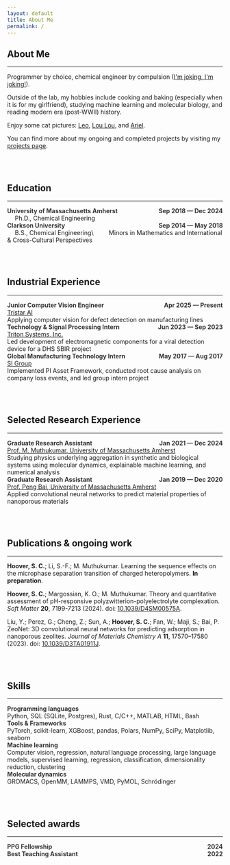 ```yaml
---
layout: default
title: About Me
permalink: /
---
```


## About Me

---

Programmer by choice, chemical engineer by compulsion ([I'm joking, I'm
joking!](https://youtube.com/clip/UgkxlDbbVBWbdSLhYTh7Si5akIdVaDl2NW53?feature=shared)).

Outside of the lab, my hobbies include cooking and baking (especially when it
is for my girlfriend), studying machine learning and molecular biology, and
reading modern era (post-WWII) history.

Enjoy some cat pictures: [Leo](/assets/imgs/leo.png), [Lou
Lou](/assets/imgs/loulou.png), and [Ariel](/assets/imgs/ariel.png).

You can find more about my ongoing and completed projects by visiting my
[projects page](/projects/).

<br><br>

## Education

---

<div style='text-align:left;'>
    <b><font color="#333333">University of Massachusetts Amherst</font></b>
    <span style='float:right;'>
        <b><font color="#333333">Sep 2018 &mdash; Dec 2024</font></b>
    </span>
</div>
&emsp; Ph.D., Chemical Engineering

<div style='text-align:left;'>
    <b><font color="#333333">Clarkson University</font></b>
    <span style='float:right;'>
        <b><font color="#333333">Sep 2014 &mdash; May 2018</font></b>
    </span>
</div>
&emsp; B.S., Chemical Engineering\
&emsp;&emsp; Minors in Mathematics and International & Cross-Cultural Perspectives

<br><br>

## Industrial Experience

---

<div style='text-align:left;'>
    <b><font color="#333333">Junior Computer Vision Engineer</font></b>
    <span style='float:right;'>
        <b><font color="#333333">Apr 2025 &mdash; Present</font></b>
    </span>
</div>
<u>Tristar AI</u><br>
Applying computer vision for defect detection on manufacturing lines

<div style='text-align:left;'>
    <b><font color="#333333">Technology & Signal Processing Intern</font></b>
    <span style='float:right;'>
        <b><font color="#333333">Jun 2023 &mdash; Sep 2023</font></b>
    </span>
</div>
<u>Triton Systems, Inc.</u><br>
Led development of electromagnetic components for a viral detection device for
a DHS SBIR project

<div style='text-align:left;'>
    <b><font color="#333333">Global Manufacturing Technology Intern</font></b>
    <span style='float:right;'>
        <b><font color="#333333">May 2017 &mdash; Aug 2017</font></b>
    </span>
</div>
<u>SI Group</u><br>
Implemented PI Asset Framework, conducted root cause analysis on company loss
events, and led group intern project

<br><br>

## Selected Research Experience

---

<div style='text-align:left;'>
    <b><font color="#333333">Graduate Research Assistant</font></b>
    <span style='float:right;'>
        <b><font color="#333333">Jan 2021 &mdash; Dec 2024</font></b>
    </span>
</div>
<u>Prof. M. Muthukumar, University of Massachusetts Amherst</u><br>
Studying physics underlying aggregation in synthetic and biological systems using
molecular dynamics, explainable machine learning, and numerical analysis

<div style='text-align:left;'>
    <b><font color="#333333">Graduate Research Assistant</font></b>
    <span style='float:right;'>
        <b><font color="#333333">Jan 2019 &mdash; Dec 2020</font></b>
    </span>
</div>
<u>Prof. Peng Bai, University of Massachusetts Amherst</u><br>
Applied convolutional neural networks to predict material properties of
nanoporous materials

<br><br>

## Publications & ongoing work

---

**Hoover, S. C.**; Li, S.-F.; M. Muthukumar. Learning the sequence effects on
the microphase separation transition of charged heteropolymers. **In
preparation**.

**Hoover, S. C.**; Margossian, K. O.; M. Muthukumar. Theory and quantitative
assessment of pH-responsive polyzwitterion-polyelectrolyte complexation.
*Soft Matter* **20**, 7199-7213 (2024). doi:
[10.1039/D4SM00575A](https://doi.org/10.1039/D4SM00575A).

Liu, Y.; Perez, G.; Cheng, Z.; Sun, A.; **Hoover, S. C.**; Fan, W.; Maji, S.; Bai,
P. ZeoNet: 3D convolutional neural networks for predicting adsorption in
nanoporous zeolites. *Journal of Materials Chemistry A* **11**, 17570–17580
(2023). doi: [10.1039/D3TA01911J](https://doi.org/10.1039/D3TA01911J).

<br><br>

## Skills

---

<div style='text-align:left;'>
    <b><font color="#333333">Programming languages</font></b>
</div>
Python, SQL (SQLite, Postgres), Rust, C/C++, MATLAB,
HTML, Bash

<div style='text-align:left;'>
    <b><font color="#333333">Tools & Frameworks</font></b>
</div>
PyTorch, scikit-learn, XGBoost, pandas, Polars, NumPy, SciPy, Matplotlib,
seaborn

<div style='text-align:left;'>
    <b><font color="#333333">Machine learning</font></b>
</div>
Computer vision, regression, natural language processing, large language
models, supervised learning, regression, classification, dimensionality
reduction, clustering

<div style='text-align:left;'>
    <b><font color="#333333">Molecular dynamics</font></b>
</div>
GROMACS, OpenMM, LAMMPS, VMD, PyMOL, Schr&ouml;dinger

<br><br>

## Selected awards

---

<div style='text-align:left;'>
    <b><font color='#333333'>PPG Fellowship</font></b>
    <span style='float:right;'>
        <b><font color='#333333'>2024</font></b>
    </span>
</div>

<div style='text-align:left;'>
    <b><font color='#333333'>Best Teaching Assistant</font></b>
    <span style='float:right;'>
        <b><font color='#333333'>2022</font></b>
    </span>
</div>
